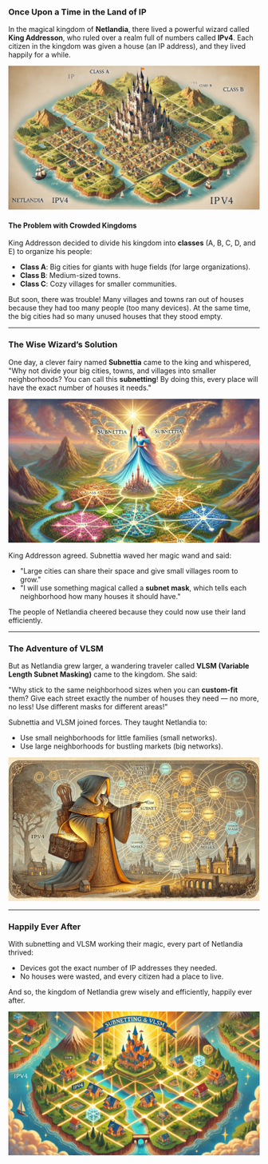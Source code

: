 ### **Once Upon a Time in the Land of IP**
In the magical kingdom of **Netlandia**, there lived a powerful wizard called **King Addresson**, who ruled over a realm full of numbers called **IPv4**. Each citizen in the kingdom was given a house (an IP address), and they lived happily for a while.

![Netlandia_original_state](./media/fairy_tale/Netlandia_original_state.webp)

#### **The Problem with Crowded Kingdoms**
King Addresson decided to divide his kingdom into **classes** (A, B, C, D, and E) to organize his people:
- **Class A**: Big cities for giants with huge fields (for large organizations).
- **Class B**: Medium-sized towns.
- **Class C**: Cozy villages for smaller communities.

But soon, there was trouble! Many villages and towns ran out of houses because they had too many people (too many devices). At the same time, the big cities had so many unused houses that they stood empty.

---

### **The Wise Wizard’s Solution**
One day, a clever fairy named **Subnettia** came to the king and whispered, "Why not divide your big cities, towns, and villages into smaller neighborhoods? You can call this **subnetting**! By doing this, every place will have the exact number of houses it needs."

![Subnettia_working_her_magic](./media/fairy_tale/Subnettia_working_her_magic.webp)

King Addresson agreed. Subnettia waved her magic wand and said:

- "Large cities can share their space and give small villages room to grow."
- "I will use something magical called a **subnet mask**, which tells each neighborhood how many houses it should have."

The people of Netlandia cheered because they could now use their land efficiently.

---

### **The Adventure of VLSM**
But as Netlandia grew larger, a wandering traveler called **VLSM (Variable Length Subnet Masking)** came to the kingdom. She said:

"Why stick to the same neighborhood sizes when you can **custom-fit** them? Give each street exactly the number of houses they need — no more, no less! Use different masks for different areas!"

Subnettia and VLSM joined forces. They taught Netlandia to:
- Use small neighborhoods for little families (small networks).
- Use large neighborhoods for bustling markets (big networks).

![VLSM_arrival_Netlandia](./media/fairy_tale/VLSM_arrival_Netlandia.webp)

---

### **Happily Ever After**
With subnetting and VLSM working their magic, every part of Netlandia thrived:
- Devices got the exact number of IP addresses they needed.
- No houses were wasted, and every citizen had a place to live.

And so, the kingdom of Netlandia grew wisely and efficiently, happily ever after.

![Netlandia_Rebuilt](./media/fairy_tale/Netlandia_Rebuilt.webp)